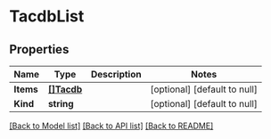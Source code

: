 # TacdbList

## Properties
Name | Type | Description | Notes
------------ | ------------- | ------------- | -------------
**Items** | [**[]Tacdb**](tacdb.md) |  | [optional] [default to null]
**Kind** | **string** |  | [optional] [default to null]

[[Back to Model list]](../README.md#documentation-for-models) [[Back to API list]](../README.md#documentation-for-api-endpoints) [[Back to README]](../README.md)


